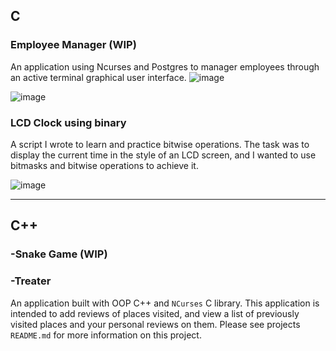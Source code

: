 ## C
### Employee Manager (WIP)
An application using Ncurses and Postgres to manager employees through an active terminal graphical user interface.
![image](https://user-images.githubusercontent.com/30413161/90209413-00c3c000-ddb1-11ea-8f02-2a13834fd6aa.png)

![image](https://user-images.githubusercontent.com/30413161/90209482-26e96000-ddb1-11ea-90dd-36d3557a598c.png)

### LCD Clock using binary
A script I wrote to learn and practice bitwise operations. The task was to display the current time in the style of an LCD screen, and I wanted to use bitmasks and bitwise operations to achieve it.

![image](https://user-images.githubusercontent.com/30413161/90209321-ba6e6100-ddb0-11ea-9150-a87bc99df7e8.png)


----

## C++
### -Snake Game (WIP)

### -Treater
An application built with OOP C++ and `NCurses` C library. This application is intended to add reviews of places visited, and view a list of previously visited places and your personal reviews on them. Please see projects `README.md` for more information on this project.
